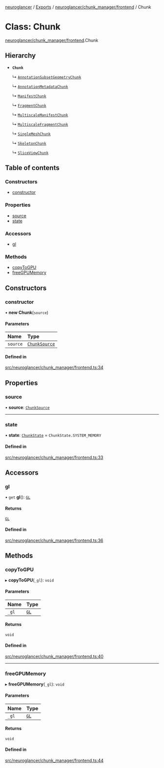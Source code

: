 [neuroglancer](../README.md) / [Exports](../modules.md) / [neuroglancer/chunk\_manager/frontend](../modules/neuroglancer_chunk_manager_frontend.md) / Chunk

# Class: Chunk

[neuroglancer/chunk_manager/frontend](../modules/neuroglancer_chunk_manager_frontend.md).Chunk

## Hierarchy

- **`Chunk`**

  ↳ [`AnnotationSubsetGeometryChunk`](neuroglancer_annotation_frontend_source.AnnotationSubsetGeometryChunk.md)

  ↳ [`AnnotationMetadataChunk`](neuroglancer_annotation_frontend_source.AnnotationMetadataChunk.md)

  ↳ [`ManifestChunk`](neuroglancer_mesh_frontend.ManifestChunk.md)

  ↳ [`FragmentChunk`](neuroglancer_mesh_frontend.FragmentChunk.md)

  ↳ [`MultiscaleManifestChunk`](neuroglancer_mesh_frontend.MultiscaleManifestChunk.md)

  ↳ [`MultiscaleFragmentChunk`](neuroglancer_mesh_frontend.MultiscaleFragmentChunk.md)

  ↳ [`SingleMeshChunk`](neuroglancer_single_mesh_frontend.SingleMeshChunk.md)

  ↳ [`SkeletonChunk`](neuroglancer_skeleton_frontend.SkeletonChunk.md)

  ↳ [`SliceViewChunk`](neuroglancer_sliceview_frontend.SliceViewChunk.md)

## Table of contents

### Constructors

- [constructor](neuroglancer_chunk_manager_frontend.Chunk.md#constructor)

### Properties

- [source](neuroglancer_chunk_manager_frontend.Chunk.md#source)
- [state](neuroglancer_chunk_manager_frontend.Chunk.md#state)

### Accessors

- [gl](neuroglancer_chunk_manager_frontend.Chunk.md#gl)

### Methods

- [copyToGPU](neuroglancer_chunk_manager_frontend.Chunk.md#copytogpu)
- [freeGPUMemory](neuroglancer_chunk_manager_frontend.Chunk.md#freegpumemory)

## Constructors

### constructor

• **new Chunk**(`source`)

#### Parameters

| Name | Type |
| :------ | :------ |
| `source` | [`ChunkSource`](neuroglancer_chunk_manager_frontend.ChunkSource.md) |

#### Defined in

[src/neuroglancer/chunk_manager/frontend.ts:34](https://github.com/ActiveBrainAtlas2/neuroglancer/blob/034b457d/src/neuroglancer/chunk_manager/frontend.ts#L34)

## Properties

### source

• **source**: [`ChunkSource`](neuroglancer_chunk_manager_frontend.ChunkSource.md)

___

### state

• **state**: [`ChunkState`](../enums/neuroglancer_chunk_manager_base.ChunkState.md) = `ChunkState.SYSTEM_MEMORY`

#### Defined in

[src/neuroglancer/chunk_manager/frontend.ts:33](https://github.com/ActiveBrainAtlas2/neuroglancer/blob/034b457d/src/neuroglancer/chunk_manager/frontend.ts#L33)

## Accessors

### gl

• `get` **gl**(): [`GL`](../interfaces/neuroglancer_webgl_context.GL.md)

#### Returns

[`GL`](../interfaces/neuroglancer_webgl_context.GL.md)

#### Defined in

[src/neuroglancer/chunk_manager/frontend.ts:36](https://github.com/ActiveBrainAtlas2/neuroglancer/blob/034b457d/src/neuroglancer/chunk_manager/frontend.ts#L36)

## Methods

### copyToGPU

▸ **copyToGPU**(`_gl`): `void`

#### Parameters

| Name | Type |
| :------ | :------ |
| `_gl` | [`GL`](../interfaces/neuroglancer_webgl_context.GL.md) |

#### Returns

`void`

#### Defined in

[src/neuroglancer/chunk_manager/frontend.ts:40](https://github.com/ActiveBrainAtlas2/neuroglancer/blob/034b457d/src/neuroglancer/chunk_manager/frontend.ts#L40)

___

### freeGPUMemory

▸ **freeGPUMemory**(`_gl`): `void`

#### Parameters

| Name | Type |
| :------ | :------ |
| `_gl` | [`GL`](../interfaces/neuroglancer_webgl_context.GL.md) |

#### Returns

`void`

#### Defined in

[src/neuroglancer/chunk_manager/frontend.ts:44](https://github.com/ActiveBrainAtlas2/neuroglancer/blob/034b457d/src/neuroglancer/chunk_manager/frontend.ts#L44)
